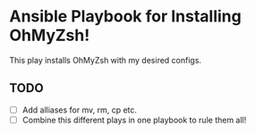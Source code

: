# Ansible Playbook for Installing OhMyZsh!

This play installs OhMyZsh with my desired configs. 

## TODO

- [ ] Add alliases for mv, rm, cp etc.
- [ ] Combine this different plays in one playbook to rule them all!
